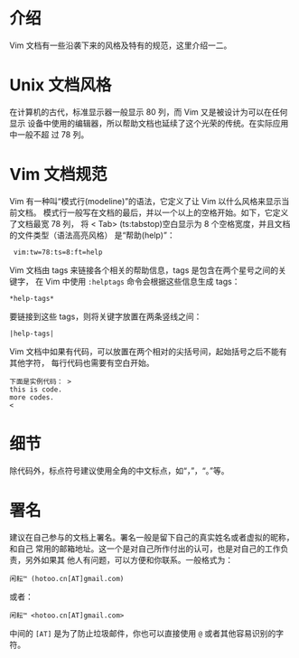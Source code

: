 # 介绍 #

Vim 文档有一些沿袭下来的风格及特有的规范，这里介绍一二。


# Unix 文档风格 #
在计算机的古代，标准显示器一般显示 80 列，而 Vim 又是被设计为可以在任何显示
设备中使用的编辑器，所以帮助文档也延续了这个光荣的传统。在实际应用中一般不超
过 78 列。


# Vim 文档规范 #
Vim 有一种叫“模式行(modeline)”的语法，它定义了让 Vim 以什么风格来显示当前文档。
模式行一般写在文档的最后，并以一个以上的空格开始。如下，它定义了文档最宽 78 列，
将 < Tab> (ts:tabstop)空白显示为 8 个空格宽度，并且文档的文件类型（语法高亮风格）
是“帮助(help)”：
```
 vim:tw=78:ts=8:ft=help
```

Vim 文档由 tags 来链接各个相关的帮助信息，tags 是包含在两个星号之间的关键字，
在 Vim 中使用 `:helptags` 命令会根据这些信息生成 tags：
```
*help-tags*
```

要链接到这些 tags，则将关键字放置在两条竖线之间：
```
|help-tags|
```

Vim 文档中如果有代码，可以放置在两个相对的尖括号间，起始括号之后不能有其他字符，
每行代码也需要有空白开始。
```
下面是实例代码： >
this is code.
more codes.
<
```

# 细节 #
除代码外，标点符号建议使用全角的中文标点，如“，”，“。”等。

# 署名 #
建议在自己参与的文档上署名。署名一般是留下自己的真实姓名或者虚拟的昵称，和自己
常用的邮箱地址。这一个是对自己所作付出的认可，也是对自己的工作负责，另外如果其
他人有问题，可以方便和你联系。一般格式为：
```
闲耘™ (hotoo.cn[AT]gmail.com)
```
或者：
```
闲耘™ <hotoo.cn[AT]gmail.com>
```
中间的 `[AT]` 是为了防止垃圾邮件，你也可以直接使用 `@` 或者其他容易识别的字符。
